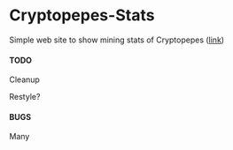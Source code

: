 # Cryptopepes-Stats
Simple web site to show mining stats of Cryptopepes ([link](https://twente-mining.github.io/Cryptopepes-Stats))

#### TODO

Cleanup

Restyle?

#### BUGS

Many
